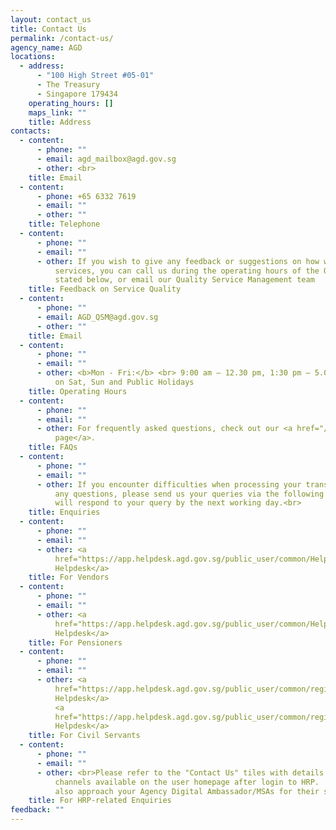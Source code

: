 ```yaml
---
layout: contact_us
title: Contact Us
permalink: /contact-us/
agency_name: AGD
locations:
  - address:
      - "100 High Street #05-01"
      - The Treasury
      - Singapore 179434
    operating_hours: []
    maps_link: ""
    title: Address
contacts:
  - content:
      - phone: ""
      - email: agd_mailbox@agd.gov.sg
      - other: <br>
    title: Email
  - content:
      - phone: +65 6332 7619
      - email: ""
      - other: ""
    title: Telephone
  - content:
      - phone: ""
      - email: ""
      - other: If you wish to give any feedback or suggestions on how we can improve our
          services, you can call us during the operating hours of the QSM Line
          stated below, or email our Quality Service Management team
    title: Feedback on Service Quality
  - content:
      - phone: ""
      - email: AGD_QSM@agd.gov.sg
      - other: ""
    title: Email
  - content:
      - phone: ""
      - email: ""
      - other: <b>Mon - Fri:</b> <br> 9:00 am – 12.30 pm, 1:30 pm – 5.00 pm <br> Closed
          on Sat, Sun and Public Holidays
    title: Operating Hours
  - content:
      - phone: ""
      - email: ""
      - other: For frequently asked questions, check out our <a href="/faq/">FAQs
          page</a>.
    title: FAQs
  - content:
      - phone: ""
      - email: ""
      - other: If you encounter difficulties when processing your transactions or have
          any questions, please send us your queries via the following links. We
          will respond to your query by the next working day.<br>
    title: Enquiries
  - content:
      - phone: ""
      - email: ""
      - other: <a
          href="https://app.helpdesk.agd.gov.sg/public_user/common/Helpdesk.aspx?c9osI0quCY6Ly9siZW8epKc2QbDMoJJw9LSQzrVc7kX+xOb+nc3OK4IelfsO5ZGd">Vendors@Gov
          Helpdesk</a>
    title: For Vendors
  - content:
      - phone: ""
      - email: ""
      - other: <a
          href="https://app.helpdesk.agd.gov.sg/public_user/common/Helpdesk.aspx?Cs91gGZjsuz/ndWcDIkGhKw0VAx37y8uLLcpTMec57Sn/wDM7lEgQ8unvajDYEUx">Pension
          Helpdesk</a>
    title: For Pensioners
  - content:
      - phone: ""
      - email: ""
      - other: <a
          href="https://app.helpdesk.agd.gov.sg/public_user/common/registerticket.aspx?areaparm=Fi@Gov%20System&subjectparm=Security%20Access">FI@Gov
          Helpdesk</a>                                                                                  &
          <a
          href="https://app.helpdesk.agd.gov.sg/public_user/common/registerTicket.aspx?AreaParm=Financial%20System&SubjectParm=Accounts%20Payable">NFS@Gov
          Helpdesk</a>
    title: For Civil Servants
  - content:
      - phone: ""
      - email: ""
      - other: <br>Please refer to the "Contact Us" tiles with details of the contact
          channels available on the user homepage after login to HRP.  You may
          also approach your Agency Digital Ambassador/MSAs for their support.
    title: For HRP-related Enquiries
feedback: ""
---
```

